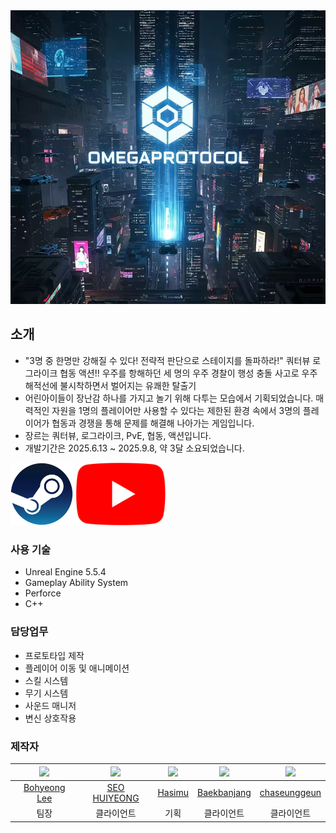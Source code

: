 <img src="https://github.com/leebo155/OmegaProtocol/blob/main/images/Title.png">

## 소개
* "3명 중 한명만 강해질 수 있다! 전략적 판단으로 스테이지를 돌파하라!" 쿼터뷰 로그라이크 협동 액션!! 우주를 항해하던 세 명의 우주 경찰이 행성 충돌 사고로 우주 해적선에 불시착하면서 벌어지는 유쾌한 탈출기
* 어린아이들이 장난감 하나를 가지고 놀기 위해 다투는 모습에서 기획되었습니다. 매력적인 자원을 1명의 플레이어만 사용할 수 있다는 제한된 환경 속에서 3명의 플레이어가 협동과 경쟁을 통해 문제를 해결해 나아가는 게임입니다.
* 장르는 쿼터뷰, 로그라이크, PvE, 협동, 액션입니다.
* 개발기간은 2025.6.13 ~ 2025.9.8, 약 3달 소요되었습니다.

[<img src="https://github.com/leebo155/OmegaProtocol/blob/main/images/Steam_logo.png" width=100>](https://store.steampowered.com/app/3891070/Omega_Protocol_Demo/) 
[<img src="https://github.com/leebo155/OmegaProtocol/blob/main/images/Youtube_logo.png" width=145>](https://youtu.be/Iia-4RZ8x-8?si=FeRg-4KO9Y1xfonO)

### 사용 기술
* Unreal Engine 5.5.4
* Gameplay Ability System
* Perforce
* C++


### 담당업무
* 프로토타입 제작
* 플레이어 이동 및 애니메이션
* 스킬 시스템
* 무기 시스템
* 사운드 매니저
* 변신 상호작용

### 제작자
|<img src="https://github.com/leebo155.png" width=240>|<img src="https://github.com/shng6815.png" width="240">|<img src="https://github.com/kofeeel.png" width=240>|<img src="https://github.com/Baekbanjang.png" width=240>|<img src="https://github.com/chaseunggeun.png" width=240>|
|:--:|:--:|:--:|:--:|:--:|
|[Bohyeong Lee](https://github.com/leebo155)|[SEO HUIYEONG](https://github.com/shng6815)|[Hasimu](https://github.com/kofeeel)|[Baekbanjang](https://github.com/Baekbanjang)|[chaseunggeun](https://github.com/chaseunggeun)|
|팀장|클라이언트|기획|클라이언트|클라이언트|
